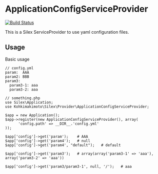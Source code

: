 # ApplicationConfigServiceProvider

[![Build Status](https://travis-ci.org/kohkimakimoto/ApplicationConfigServiceProvider.png?branch=master)](https://travis-ci.org/kohkimakimoto/ApplicationConfigServiceProvider)

This is a Silex ServiceProvider to use yaml configuration files.

## Usage

Basic usage

    // config.yml
    param:  AAA
    param2: BBB
    param3:
      param3-1: aaa
      param3-2: aaa

    // something.php
    use Silex\Application;
    use Kohkimakimoto\Silex\Provider\ApplicationConfigServiceProvider;

    $app = new Application();
    $app->register(new ApplicationConfigServiceProvider(), array(
          'config.path' => __DIR__.'config.yml'
    ));

    $app['config']->get('param');    # AAA
    $app['config']->get('param4');   # null
    $app['config']->get('param4', "default");   # default

    $app['config']->get('param3');   # array(array('param3-1' => 'aaa'), array('param3-2' => 'aaa'))

    $app['config']->get('param3/param3-1', null, '/');   # aaa
